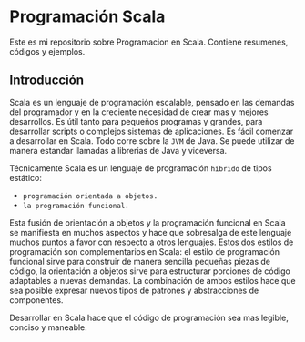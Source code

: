 Programación Scala
==================

Este es mi repositorio sobre Programacion en Scala.
Contiene resumenes, códigos y ejemplos.


Introducción
------------

Scala es un lenguaje de programación escalable, pensado en las demandas del programador y en la creciente necesidad de crear mas y mejores desarrollos.
Es útil tanto para pequeños programas y grandes, para desarrollar scripts o complejos sistemas de aplicaciones.
Es fácil comenzar a desarrollar en Scala. Todo corre sobre la `JVM` de Java. Se puede utilizar de manera estandar llamadas a librerias de Java y viceversa.

Técnicamente Scala es un lenguaje de programación `híbrido` de tipos estático:
 + `programación orientada a objetos.`
 + `la programación funcional.`

Esta fusión de orientación a objetos y la programación funcional en Scala se manifiesta en muchos aspectos y hace que sobresalga de este lenguaje muchos puntos a favor con respecto a otros lenguajes. Estos dos estilos de programación son complementarios en Scala: el estilo de programación funcional sirve para construir de manera sencilla pequeñas piezas de código, la orientación a objetos sirve para estructurar porciones de código adaptables a nuevas demandas. La combinación de ambos estilos hace que sea posible expresar nuevos tipos de patrones y abstracciones de componentes.

Desarrollar en Scala hace que el código de programación sea mas legible, conciso y maneable.

